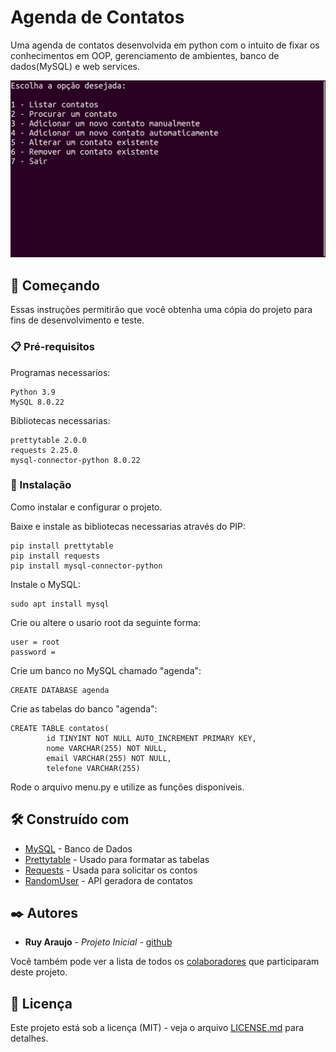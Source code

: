 # Agenda de Contatos

Uma agenda de contatos desenvolvida em python com o intuito de fixar os conhecimentos em OOP, gerenciamento de ambientes, banco de dados(MySQL) e web services.

![](defaut.gif)

## 🚀 Começando

Essas instruções permitirão que você obtenha uma cópia do projeto para fins de desenvolvimento e teste.

### 📋 Pré-requisitos

Programas necessarios:

```
Python 3.9
MySQL 8.0.22
```

Bibliotecas necessarias: 

```
prettytable 2.0.0
requests 2.25.0
mysql-connector-python 8.0.22
```

### 🔧 Instalação

Como instalar e configurar o projeto.

Baixe e instale as bibliotecas necessarias através do PIP:

```
pip install prettytable
pip install requests 
pip install mysql-connector-python
```

Instale o MySQL:

```
sudo apt install mysql
```
Crie ou altere o usario root da seguinte forma:
```
user = root
password = 
```

Crie um banco no MySQL chamado "agenda":

```
CREATE DATABASE agenda
```
Crie as tabelas do banco "agenda":

```
CREATE TABLE contatos(
        id TINYINT NOT NULL AUTO_INCREMENT PRIMARY KEY,
        nome VARCHAR(255) NOT NULL,
        email VARCHAR(255) NOT NULL,
        telefone VARCHAR(255)
```
Rode o arquivo menu.py e utilize as funções disponiveis.

## 🛠️ Construído com

* [MySQL](https://www.mysql.com/) - Banco de Dados
* [Prettytable](https://pypi.org/project/prettytable/) - Usado para formatar as tabelas
* [Requests](https://pypi.org/project/requests/) - Usada para solicitar os contos
* [RandomUser](https://randomuser.me/) - API geradora de contatos
## ✒️ Autores

* **Ruy Araujo** - *Projeto Inicial* - [github](https://github.com/Ruy-Araujo)

Você também pode ver a lista de todos os [colaboradores](https://github.com/usuario/projeto/colaboradores) que participaram deste projeto.

## 📄 Licença

Este projeto está sob a licença (MIT) - veja o arquivo [LICENSE.md](https://github.com/usuario/projeto/licenca) para detalhes.


